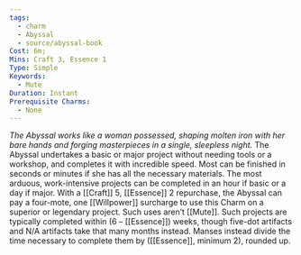 ```yaml
---
tags:
  - charm
  - Abyssal
  - source/abyssal-book
Cost: 6m; 
Mins: Craft 3, Essence 1
Type: Simple
Keywords:
  - Mute
Duration: Instant
Prerequisite Charms:
  - None
---
```

*The Abyssal works like a woman possessed, shaping molten iron with her bare hands and forging masterpieces in a single, sleepless night.*
The Abyssal undertakes a basic or major project without needing tools or a workshop, and completes it with incredible speed. Most can be finished in seconds or minutes if she has all the necessary materials.
The most arduous, work-intensive projects can be completed in an hour if basic or a day if major.
With a [[Craft]] 5, [[Essence]] 2 repurchase, the Abyssal can pay a four-mote, one [[Willpower]] surcharge to use this Charm on a superior or legendary project. Such uses aren’t [[Mute]]. Such projects are typically completed within (6 – [[Essence]]) weeks, though five-dot artifacts and N/A artifacts take that many months instead. Manses instead divide the time necessary to complete them by ([[Essence]], minimum 2), rounded up.